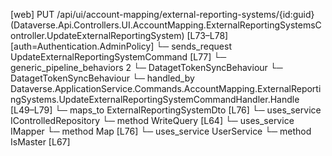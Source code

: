 [web] PUT /api/ui/account-mapping/external-reporting-systems/{id:guid}  (Dataverse.Api.Controllers.UI.AccountMapping.ExternalReportingSystemsController.UpdateExternalReportingSystem)  [L73–L78] [auth=Authentication.AdminPolicy]
  └─ sends_request UpdateExternalReportingSystemCommand [L77]
    └─ generic_pipeline_behaviors 2
      └─ DatagetTokenSyncBehaviour
      └─ DatagetTokenSyncBehaviour
    └─ handled_by Dataverse.ApplicationService.Commands.AccountMapping.ExternalReportingSystems.UpdateExternalReportingSystemCommandHandler.Handle [L49–L79]
      └─ maps_to ExternalReportingSystemDto [L76]
      └─ uses_service IControlledRepository<ExternalReportingSystem>
        └─ method WriteQuery [L64]
      └─ uses_service IMapper
        └─ method Map [L76]
      └─ uses_service UserService
        └─ method IsMaster [L67]

